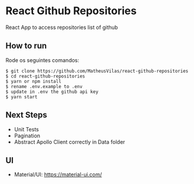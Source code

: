 # React Github Repositories

React App to access repositories list of github

## How to run

Rode os seguintes comandos:

```
$ git clone https://github.com/MatheusVilas/react-github-repositories
$ cd react-github-repositories
$ yarn or npm install
$ rename .env.example to .env
$ update in .env the github api key
$ yarn start
```

## Next Steps

- Unit Tests
- Pagination
- Abstract Apollo Client correctly in Data folder

## UI

- Material/UI: https://material-ui.com/
